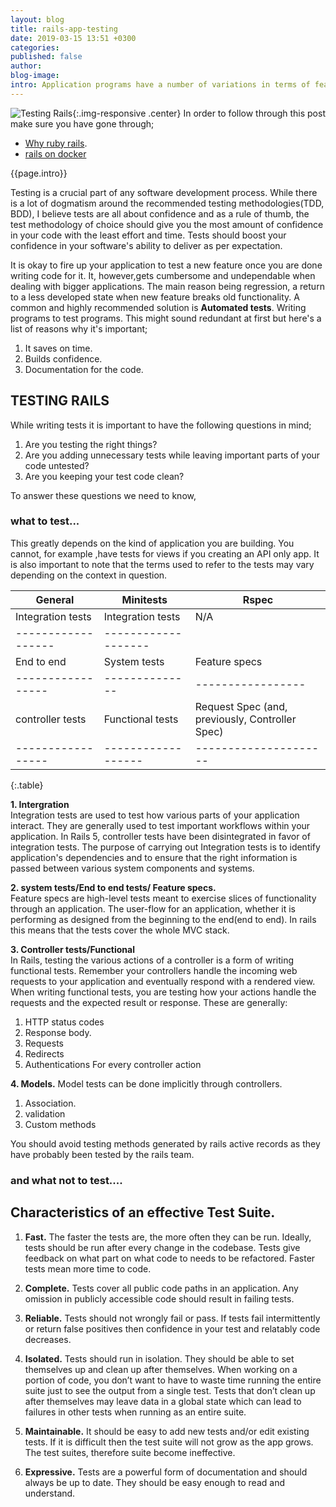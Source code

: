 ```yaml
---
layout: blog
title: rails-app-testing
date: 2019-03-15 13:51 +0300
categories: 
published: false
author: 
blog-image: 
intro: Application programs have a number of variations in terms of features they support as well as processes they implement. Application Testing ensures that a particular program or application functions properly. That is why during app development, you may find yourself firing up your app to test its features(exploratory testing).As developers our work is to write code that works, we are considered failures if we write code that doesn't.
---
```

![Testing Rails](#){:.img-responsive .center}
In order to follow through this post make sure you have gone through;

- [Why ruby rails](/2018-10-17-why-ruby-on-rails.md).
- [rails on docker](/2019-02-14-rails-on-docker.md)

{{page.intro}}


Testing is a crucial part of any software development process. While there is a lot of dogmatism around the recommended testing methodologies(TDD, BDD), I believe tests are all about confidence and as a rule of thumb, the test methodology of choice should give you the most amount of confidence in your code with the least effort and time. Tests should boost your confidence in your software's ability to deliver as per expectation.

It is okay to fire up your application to test a new feature once you are done writing code for it. It, however,gets cumbersome and undependable when dealing with bigger applications. The main reason being regression, a return to a less developed state when new feature breaks old functionality. A common and highly recommended solution is **Automated tests**. Writing programs to test programs. This might sound redundant at first but here's a list of reasons why it's important;

1. It saves on time. 
2. Builds confidence.
3. Documentation for the code.

## TESTING RAILS

While writing tests it is important to have the following questions in mind;

1. Are you testing the right things?
2. Are you adding unnecessary tests while leaving important parts of your code untested?
3. Are you keeping your test code clean?

To answer these  questions we need to know,

### what to test...

This greatly depends on the kind of application you are building. You cannot, for example ,have tests for views if you creating an API only app. 
It is also important to note that the terms  used to refer to the tests may vary depending on the context in question.

| General  | Minitests | Rspec |
|------------------|-----------|-------|
|Integration tests |Integration tests  | N/A
|------------------|-------------------|
| End to end      | System tests | Feature specs
|-----------------|--------------|-----------------
|controller tests | Functional tests | Request Spec (and, previously, Controller Spec)
|-----------------|------------------|---------------------
{:.table}


**1. Intergration**  
Integration tests are used to test how various parts of your application interact. They are generally used to test important workflows within your application.
In Rails 5, controller tests have been disintegrated in favor of integration tests. The purpose of carrying out Integration tests is to identify application's dependencies and to ensure that the right information is passed between various system components and systems.

**2. system tests/End to end tests/ Feature specs.**  
Feature specs are high-level tests meant to exercise slices of functionality
through an application. The user-flow for an application, whether it is  performing as designed from the beginning to the end(end to end). In rails this means that the tests cover the whole MVC stack.

**3. Controller tests/Functional**  
In Rails, testing the various actions of a controller is a form of writing functional tests. Remember your controllers handle the incoming web requests to your application and eventually respond with a rendered view. When writing functional tests, you are testing how your actions handle the requests and the expected result or response. These are generally:
   1. HTTP status codes
   2. Response body.
   3. Requests
   4. Redirects
   5. Authentications
For every controller action

**4. Models.**
Model tests can be done implicitly through controllers. 
   1. Association.
   2. validation
   3. Custom methods

You should avoid testing methods generated by rails active records as they have probably been tested by the rails team.

### and what not to test....

<!-- 1. **Internal states.** An example for this, in my opinion, would be tests for sessions, cookies setter and getter methods. Tests for these would be equivalent testing rails features. Basically don't test rails features. If, ofcourse, there is own logic or computation involved then tests can be written
2. **Routes:** Tests for routes are included in the integration tests and controller tests. Having tests for routes would be redundant. 
3. **views.** Like routes these, I felt are tested in either controller or integration tests.
4. **Integration(Don't test what you don't own)**.tests should expect third-party dependencies to do their job, but not substitute to their own test suite. An example for this would be having a test to see whether faker actually generates fake data. 
5. **Controllers(Don't test private methods)**Testing private methods directly would be redundant because they are tested through testing public controller actions -->



## Characteristics of an effective Test Suite.

1. **Fast.**
The faster the tests are, the more often they can be run. Ideally, tests should be run after every change in the codebase. Tests give feedback on what part on what code to needs to be refactored. Faster tests mean more time to code.
2. **Complete.**
Tests cover all public code paths in an application. Any omission in publicly accessible code should result in failing tests.
3. **Reliable.**
Tests should not wrongly fail or pass. If tests fail intermittently or return false
positives then confidence in your test and relatably code decreases.
4. **Isolated.**
Tests should run in isolation. They should be able to set themselves up and clean up after themselves.
When working on a portion of code, you don’t want to have to waste time running the entire
suite just to see the output from a single test. Tests that don’t clean up after themselves may leave data in a global state which can lead to failures in other tests when
running as an entire suite.  
5. **Maintainable.**
It should be easy to add new tests and/or edit existing tests. If it is difficult then the test suite will not grow as the app grows. The test suites, therefore suite become ineffective.

6. **Expressive.**
Tests are a powerful form of documentation and should always be up to
date. They should be easy enough to read and understand.